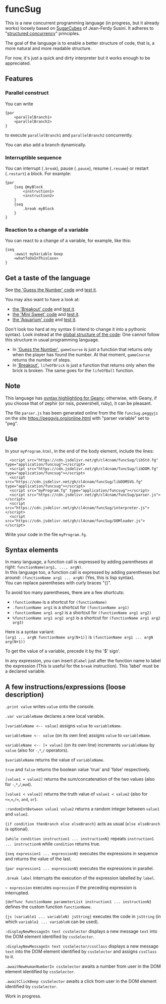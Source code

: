 # **funcSug**

This is a new concurrent programming language (in progress, but it already works) loosely based on [SugarCubes](https://github.com/LordManta/SugarCubesJS) of Jean-Ferdy Susini.
It adheres to "[structured concurrency](https://en.wikipedia.org/wiki/Structured_concurrency)" principles.

The goal of the language is to enable a better structure of code, that is, a more natural and more readable structure.

For now, it's just a quick and dirty interpreter but it works enough to be appreciated.

## Features

### Parallel construct
You can write
```
{par
    <parallelBranch1>
    <parallelBranch2>
}
```
to execute ```parallelBranch1``` and ```parallelBranch2``` concurrently.

You can also add a branch dynamically.

### Interruptible sequence
You can interrupt (`.break`), pause (`.pause`), resume (`.resume`) or restart (`.restart`) a block. For example:
```
{par
    {seq @myBlock
        <instruction1>
        <instruction2>
    }
    {seq
        .break myBlock
    }
}
```
### Reaction to a change of a variable
You can react to a change of a variable, for example, like this:
```
{seq
    :await myVariable beep
    <whatToDoInThisCase>
}
```

## Get a taste of the language
See [the 'Guess the Number' code](https://github.com/cl4cnam/Guess_the_number/blob/main/guessTheNumber.fg)
and [test it](https://cl4cnam.github.io/Guess_the_number/guessTheNumber.html).

You may also want to have a look at:
- [the 'Breakout' code](https://github.com/cl4cnam/breakout/blob/main/breakout.fg)
and [test it](https://cl4cnam.github.io/breakout/breakout.html).
- [the 'Mini Sweet' code](https://github.com/cl4cnam/miniSweet/blob/main/miniSweet.fg)
and [test it](https://cl4cnam.github.io/miniSweet/miniSweet.html).
- [the 'Aquarium' code](https://github.com/cl4cnam/aquarium/blob/main/aquarium.fg)
and [test it](https://cl4cnam.github.io/aquarium/aquarium.html).

Don't look too hard at my syntax (I intend to change it into a pythonic syntax). Look instead at the [global structure of the code](https://github.com/cl4cnam/Guess_the_number/blob/main/guessTheNumber.fg): One cannot follow this structure in usual programming language.
- In ['Guess the Number'](https://github.com/cl4cnam/Guess_the_number/blob/main/guessTheNumber.fg), ```gameCourse``` is just a function that returns only when the player has found the number. At that moment, ```gameCourse``` returns the number of steps.
- In ['Breakout'](https://github.com/cl4cnam/breakout/blob/main/breakout.fg), ```lifeOfBrick``` is just a function that returns only when the brick is broken. The same goes for the ```lifeOfBall``` function.

## Note

This language has [syntax highlighting for Geany](https://github.com/cl4cnam/funcSug/tree/main/tools/forGeany); otherwise, with Geany, if you choose that of zephir (or nsis, powershell, ruby), it can be pleasant.

The file ```parser.js``` has been generated online from the file ```funcSug.peggyjs``` on the site https://peggyjs.org/online.html with "parser variable" set to "peg".

## Use

In your ```myProgram.html```, in the end of the body element, include the lines:
```
  <script src="https://cdn.jsdelivr.net/gh/cl4cnam/funcSug/libStd.fg" type="application/funcsug"></script>
  <script src="https://cdn.jsdelivr.net/gh/cl4cnam/funcSug/libDOM.fg" type="application/funcsug"></script>
  <script src="https://cdn.jsdelivr.net/gh/cl4cnam/funcSug/libDOMSVG.fg" type="application/funcsug"></script>
  <script src="myProgram.fg" type="application/funcsug"></script>
  <script src="https://cdn.jsdelivr.net/gh/cl4cnam/funcSug/parser.js"></script>
  <script src="https://cdn.jsdelivr.net/gh/cl4cnam/funcSug/interpreter.js"></script>
  <script src="https://cdn.jsdelivr.net/gh/cl4cnam/funcSug/DOMloader.js"></script>
```
Write your code in the file ```myProgram.fg```.

## Syntax elements

In many language, a function call is expressed by adding parentheses at right:
```functionName(arg1, ..., argN)```.<br>
In this language too, a function call is expressed by adding parentheses but around:
```(functionName arg1 ... argN)``` (Yes, this is lisp syntax).<br>
You can replace parentheses with curly braces "{}".

To avoid too many parentheses, there are a few shortcuts:<br>
- ```!functionName``` is a shortcut for ```(functionName)```
- ```.functionName arg1``` is a shortcut for ```(functionName arg1)```
- ```:functionName arg1 arg2``` is a shortcut for ```(functionName arg1 arg2)```
- ```%functionName arg1 arg2 arg3``` is a shortcut for ```(functionName arg1 arg2 arg3)```

Here is a syntax variant:<br>
```[arg1 ... argN functionName arg(N+1)]``` is ```(functionName arg1 ... argN arg(N+1))```

To get the value of a variable, precede it by the '$' sign'.

In any expression, you can insert ``` @label ``` just after the function name to label the expression (This is useful for the ```break``` instruction).
This 'label' must be a declared variable.

## A few instructions/expressions (loose description)

```.print value``` writes ```value``` onto the console.

```.var variableName``` declares a new local variable.

```[variableName <-- value]``` assigns  ```value``` to ```variableName```.

```variableName <-- value``` (on its own line) assigns  ```value``` to ```variableName```.

```variableName <-- [+ value]``` (on its own line) increments  ```variableName``` by ```value``` (also for `-`,`*`,`/` operators).

```$variableName``` returns the value of ```variableName```.

```true``` and ```false``` returns the boolean value 'true' and 'false' respectively.

```[value1 + value2]``` returns the sum/concatenation of the two values (also for `-`,`*`,`/`,`mod`).

```[value1 < value2]``` returns the truth value of ```value1 < value2``` (also for `<=`,`=`,`/=`, `and`, `or`).

```:randomIntBetween value1 value2``` returns a random integer between ```value1``` and ```value2```.

```{if condition thenBranch else elseBranch}``` acts as usual (```else elseBranch``` is optional).

```{while condition instruction1 ... instructionN}``` repeats ```instruction1 ... instructionN``` while ```condition``` returns true.

```{seq expression1 ... expressionN}``` executes the expressions in sequence and returns the value of the last.

```{par expression1 ... expressionN}``` executes the expressions in parallel.

```.break label``` interrupts the execution of the expression labelled by ```label```.

```~ expression``` executes ```expression``` if the preceding expression is interrupted.

```{deffunc functionName parameterList instruction1 ... instructionN}``` defines the custom function ```functionName```.

```{js (variable1 ... variableN) jsString}``` executes the code in ```jsString``` (in which ```variable1 ... variableN``` can be used).

```:displayNewMessageIn text cssSelector``` displays a new message ```text``` into the DOM element identified by ```cssSelector```.

```:displayNewMessageIn text cssSelector/cssClass``` displays a new message ```text``` into the DOM element identified by ```cssSelector``` and assigns ```cssClass``` to it.

```.awaitNewHumanNumberIn cssSelector``` awaits a number from user in the DOM element identified by ```cssSelector```.

```.awaitClickBeep cssSelector``` awaits a click from user in the DOM element identified by ```cssSelector```.

Work in progress.

